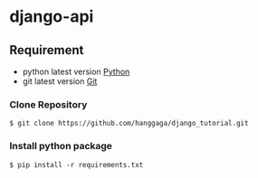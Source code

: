# django-api

## Requirement
- python latest version [Python](https://www.python.org/)
- git latest version [Git](https://git-scm.com/)
### Clone Repository
```$ git clone https://github.com/hanggaga/django_tutorial.git ```
### Install python package
```$ pip install -r requirements.txt ```
